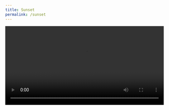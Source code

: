 ```yaml
---
title: Sunset
permalink: /sunset
---
```


<video width="100%" autoplay>
      <source id="mp4" src="http://libnos.azfs.com.cn/video/sunset.m4v" type="video/x-m4v">
      <p>Your user agent does not support the HTML5 Video element.</p>
</video>
